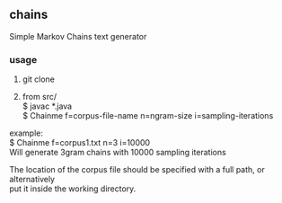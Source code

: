 ## chains    
Simple Markov Chains text generator    

### usage
1) git clone    

2) from src/     
$ javac *.java     
$ Chainme f=corpus-file-name n=ngram-size i=sampling-iterations     

example:     
$ Chainme f=corpus1.txt n=3 i=10000      
Will generate 3gram chains with 10000 sampling iterations    

The location of the corpus file should be specified with a full path, or alternatively     
put it inside the working directory.    
